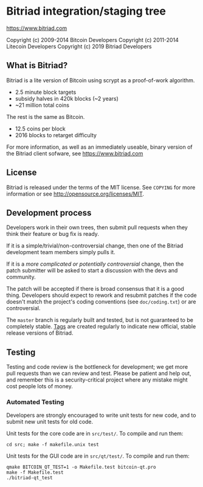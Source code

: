 Bitriad integration/staging tree
================================

https://www.bitriad.com

Copyright (c) 2009-2014 Bitcoin Developers
Copyright (c) 2011-2014 Litecoin Developers
Copyright (c) 2019 Bitriad Developers

What is Bitriad?
----------------

Bitriad is a lite version of Bitcoin using scrypt as a proof-of-work algorithm.
 - 2.5 minute block targets
 - subsidy halves in 420k blocks (~2 years)
 - ~21 million total coins

The rest is the same as Bitcoin.
 - 12.5 coins per block
 - 2016 blocks to retarget difficulty

For more information, as well as an immediately useable, binary version of
the Bitriad client sofware, see https://www.bitriad.com

License
-------

Bitriad is released under the terms of the MIT license. See `COPYING` for more
information or see http://opensource.org/licenses/MIT.

Development process
-------------------

Developers work in their own trees, then submit pull requests when they think
their feature or bug fix is ready.

If it is a simple/trivial/non-controversial change, then one of the Bitriad
development team members simply pulls it.

If it is a *more complicated or potentially controversial* change, then the patch
submitter will be asked to start a discussion with the devs and community.

The patch will be accepted if there is broad consensus that it is a good thing.
Developers should expect to rework and resubmit patches if the code doesn't
match the project's coding conventions (see `doc/coding.txt`) or are
controversial.

The `master` branch is regularly built and tested, but is not guaranteed to be
completely stable. [Tags](https://github.com/xservergtc/bitriad/tags) are created
regularly to indicate new official, stable release versions of Bitriad.

Testing
-------

Testing and code review is the bottleneck for development; we get more pull
requests than we can review and test. Please be patient and help out, and
remember this is a security-critical project where any mistake might cost people
lots of money.

### Automated Testing

Developers are strongly encouraged to write unit tests for new code, and to
submit new unit tests for old code.

Unit tests for the core code are in `src/test/`. To compile and run them:

    cd src; make -f makefile.unix test

Unit tests for the GUI code are in `src/qt/test/`. To compile and run them:

    qmake BITCOIN_QT_TEST=1 -o Makefile.test bitcoin-qt.pro
    make -f Makefile.test
    ./bitriad-qt_test

